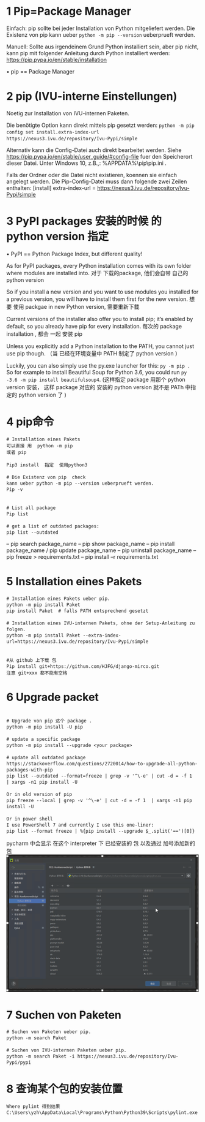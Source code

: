 
# 1 Pip=Package Manager	
Einfach: pip sollte bei jeder Installation von Python mitgeliefert werden. Die Existenz von pip kann ueber `python -m pip --version` ueberprueft werden.
	
Manuell: Sollte aus irgendeinem Grund Python installiert sein, aber pip nicht, kann pip mit folgender Anleitung durch Python installiert werden: https://pip.pypa.io/en/stable/installation

• pip == Package Manager

# 2 pip (IVU-interne Einstellungen)	

Noetig zur Installation von IVU-internen Paketen.

Die benötigte Option kann direkt mittels pip gesetzt werden:
`python -m pip config set install.extra-index-url https://nexus3.ivu.de/repository/Ivu-Pypi/simple`

Alternativ kann die Config-Datei auch direkt bearbeitet werden. Siehe https://pip.pypa.io/en/stable/user_guide/#config-file fuer den Speicherort dieser Datei. Unter Windows 10, z.B.,: %APPDATA%\pip\pip.ini . 

Falls der Ordner oder die Datei nicht existieren, koennen sie einfach angelegt werden. Die Pip-Config-Datei muss dann folgende zwei Zeilen enthalten:
[install]
extra-index-url = https://nexus3.ivu.de/repository/Ivu-Pypi/simple

# 3 PyPI packages 安装的时候 的 python version 指定	

• PyPI == Python Package Index, but different quality!


As for PyPI packages, every Python installation comes with its own folder where modules are installed into. 
对于 下载的package, 他们会自带 自己的 python version 

So if you install a new version and you want to use modules you installed for a previous version, you will have to install them first for the new version.
想要 使用 packgae in new Python version, 需要重新下载 

Current versions of the installer also offer you to install pip; 
it’s enabled by default, so you already have pip for every installation. 
每次的 package installation , 都会 一起 安装 pip 

Unless you explicitly add a Python installation to the PATH, you cannot just use pip though.  （当 已经在环境变量中 PATH 制定了 python version  ）

Luckily, you can also simply use the py.exe launcher for this: 
    `py -m pip . `
So for example to install Beautiful Soup for Python 3.6, you could run `py -3.6 -m pip install beautifulsoup4`. (这样指定 package 用那个 python version 安装， 这样 package 对应的 安装的 python version 就不是 PATh 中指定的 python version 了  )


# 4 pip命令 


```
# Installation eines Pakets 
可以直接 用  python -m pip
或者 pip 

Pip3 install  指定  使用python3

# Die Existenz von pip  check 
kann ueber python -m pip --version ueberprueft werden.
Pip -v 


# List all package 
Pip list 

# get a list of outdated packages: 
pip list --outdated 

```

– pip search package_name
– pip show package_name
– pip install package_name / pip update package_name
– pip uninstall package_name
– pip freeze > requirements.txt
– pip install –r requirements.txt

# 5 Installation eines Pakets 

```
# Installation eines Pakets ueber pip.
python -m pip install Paket
pip install Paket  # falls PATH entsprechend gesetzt
 
# Installation eines IVU-internen Pakets, ohne der Setup-Anleitung zu folgen.
python -m pip install Paket --extra-index-url=https://nexus3.ivu.de/repository/Ivu-Pypi/simple


#从 github 上下载 包
Pip install git+https://githun.com/HJFG/django-mirco.git
注意 git+xxx 都不能有空格  
```


# 6 Upgrade packet 


```

# Upgrade von pip 这个 package .
python -m pip install -U pip

# update a specific package 
python -m pip install --upgrade <your package>

# update all outdated package 
https://stackoverflow.com/questions/2720014/how-to-upgrade-all-python-packages-with-pip
pip list --outdated --format=freeze | grep -v '^\-e' | cut -d = -f 1  | xargs -n1 pip install -U

Or in old version of pip
pip freeze --local | grep -v '^\-e' | cut -d = -f 1  | xargs -n1 pip install -U

Or in power shell
I use PowerShell 7 and currently I use this one-liner: 
pip list --format freeze | %{pip install --upgrade $_.split('==')[0]}

```

pycharm 中会显示 在这个 interpreter 下 已经安装的 包 以及通过 加号添加新的包
![](image/Pasted%20image%2020240326192431.png)

# 7 Suchen von Paketen

```
# Suchen von Paketen ueber pip.
python -m search Paket
 
# Suchen von IVU-internen Paketen ueber pip.
python -m search Paket -i https://nexus3.ivu.de/repository/Ivu-Pypi/pypi
```

# 8 查询某个包的安装位置

```
Where pylint 得到结果
C:\Users\yzh\AppData\Local\Programs\Python\Python39\Scripts\pylint.exe

```
